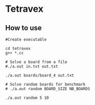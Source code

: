 
# Tetravex

## How to use

```
#Create executable

cd tetravex
g++ *.cc
```

```
# Solve a board from a file
#./a.out in.txt out.txt

./a.out boards/board_4 out.txt
```

```
# Solve random boards for benchmark
# ./a.out random BOARD_SIZE NB_BOARDS

./a.out random 5 10
```
